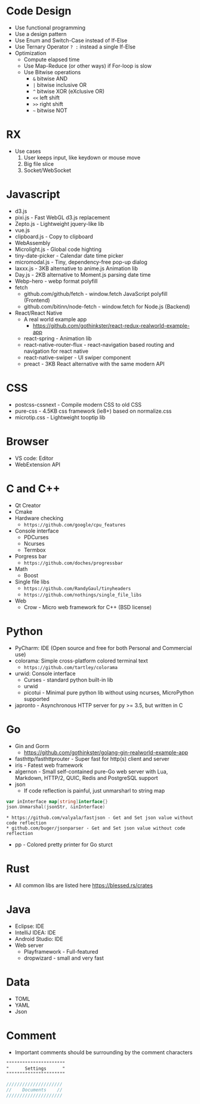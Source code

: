 Code Design
=====
* Use functional programming
* Use a design pattern
* Use Enum and Switch-Case instead of If-Else
* Use Ternary Operator `? :` instead a single If-Else
* Optimization
    * Compute elapsed time
    * Use Map-Reduce (or other ways) if For-loop is slow
    * Use Bitwise operations
        * `&`   bitwise AND
        * `|`   bitwise inclusive OR
        * `^`   bitwise XOR (eXclusive OR)
        * `<<`  left shift
        * `>>`  right shift
        * `~`   bitwise NOT

RX
=====
* Use cases
    1. User keeps input, like keydown or mouse move
    2. Big file slice
    3. Socket/WebSocket

Javascript
=====
* d3.js
* pixi.js - Fast WebGL d3.js replacement
* Zepto.js - Lightweight jquery-like lib
* vue.js
* clipboard.js - Copy to clipboard
* WebAssembly
* Microlight.js - Global code highting
* tiny-date-picker - Calendar date time picker
* micromodal.js - Tiny, dependency-free pop-up dialog
* laxxx.js - 3KB alternative to anime.js Animation lib
* Day.js - 2KB alternative to Moment.js parsing date time
* Webp-hero - webp format polyfill
* fetch
    * github.com/github/fetch - window.fetch JavaScript polyfill (Frontend)
    * github.com/bitinn/node-fetch - window.fetch for Node.js (Backend)
* React/React Native
    * A real world example app
        * https://github.com/gothinkster/react-redux-realworld-example-app
    * react-spring - Animation lib
    * react-native-router-flux - react-navigation based routing and navigation for react native
    * react-native-swiper - UI swiper component
    * preact - 3KB React alternative with the same modern API

CSS
=====
* postcss-cssnext - Compile modern CSS to old CSS
* pure-css - 4.5KB css framework (ie8+) based on normalize.css
* microtip.css - Lightweight tooptip lib

Browser
=====
* VS code: Editor
* WebExtension API

C and C++
=====
* Qt Creator
* Cmake
* Hardware checking
    * `https://github.com/google/cpu_features`
* Console interface
    * PDCurses
    * Ncurses
    * Termbox
* Porgress bar
    * `https://github.com/doches/progressbar`
* Math
    * Boost
* Single file libs
    * `https://github.com/RandyGaul/tinyheaders`
    * `https://github.com/nothings/single_file_libs`
* Web
    * Crow - Micro web framework for C++ (BSD license)

Python
=====
* PyCharm: IDE (Open source and free for both Personal and Commercial use)
* colorama: Simple cross-platform colored terminal text
    * `https://github.com/tartley/colorama`
* urwid: Console interface
    * Curses - standard python built-in lib
    * urwid
    * picotui - Minimal pure python lib without using ncurses, MicroPython supported
* japronto - Asynchronous HTTP server for py >= 3.5, but written in C

Go
=====
* Gin and Gorm
    * https://github.com/gothinkster/golang-gin-realworld-example-app
* fasthttp/fasthttprouter - Super fast for http(s) client and server
* iris - Fatest web framework
* algernon - Small self-contained pure-Go web server with Lua, Markdown, HTTP/2, QUIC, Redis and PostgreSQL support
* json
    * If code reflection is painful, just unmarsharl to string map
```go
var inInterface map[string]interface{}
json.Unmarshal(jsonStr, &inInterface)
```
    * https://github.com/valyala/fastjson - Get and Set json value without code reflection
    * github.com/buger/jsonparser - Get and Set json value without code reflection
* pp - Colored pretty printer for Go sturct

Rust
=====
* All common libs are listed here https://blessed.rs/crates

Java
=====
* Eclipse: IDE
* IntelliJ IDEA: IDE
* Android Studio: IDE
* Web server
    * Playframework - Full-featured
    * dropwizard - small and very fast

Data
=====
* TOML
* YAML
* Json

Comment
=====
* Important comments should be surrounding by the comment characters
```vim
""""""""""""""""""""""
"      Settings      "
""""""""""""""""""""""
```
```c
/////////////////////
//    Documents    //
/////////////////////
```
